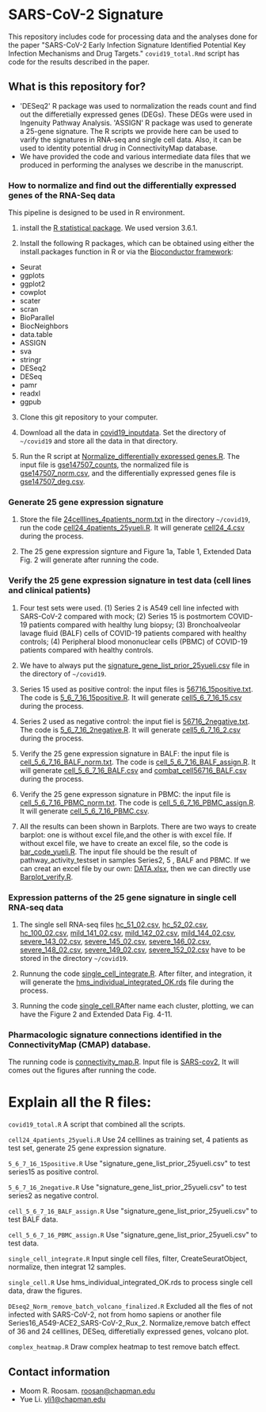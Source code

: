 # SARS-CoV-2 Signature

This repository includes code for processing data and the analyses done for the paper "SARS-CoV-2 Early Infection Signature Identified Potential Key Infection Mechanisms and Drug Targets." `covid19_total.Rmd` script has code for the results described in the paper.


## What is this repository for?

* 'DESeq2' R package was used to normalization the reads count and find out the differetially expressed genes (DEGs). These DEGs were used in Ingenuity Pathway Analysis. 'ASSIGN' R package was used to generate a 25-gene signature. The R scripts we provide here can be used to varify the signatures in RNA-seq and single cell data. Also, it can be used to identity potential drug in ConnectivityMap database. 
* We have provided the code and various intermediate data files that we produced in performing the analyses we describe in the manuscript.


### How to normalize and find out the differentially expressed genes of the RNA-Seq data

This pipeline is designed to be used in R environment.

1. install the [R statistical package](https://www.r-project.org/). We used version 3.6.1.

2. Install the following R packages, which can be obtained using either the install.packages function in R or via the [Bioconductor framework](http://www.bioconductor.org/):

* Seurat
* ggplots
* ggplot2
* cowplot
* scater
* scran
* BioParallel
* BiocNeighbors
* data.table
* ASSIGN
* sva
* stringr
* DESeq2
* DESeq
* pamr
* readxl
* ggpub

3. Clone this git repository to your computer.

4. Download all the data in [covid19_inputdata](https://drive.google.com/drive/folders/1mIFiEcPm3o5FEkeBD4v3MaGjM0xazGbx). Set the directory of ```~/covid19``` and store all the data in that directory.

5. Run the R script at [Normalize_differentially expressed genes.R](https://github.com/yueli8/COVID-19/blob/master/Normalize_differentially%20expressed%20genes/Normalize_differentially%20expressed%20genes.R). The input file is [gse147507_counts](https://github.com/yueli8/COVID-19/blob/master/input_files/gse147507_counts), the normalized file is [gse147507_norm.csv](https://github.com/yueli8/COVID-19/blob/master/Normalize_differentially%20expressed%20genes/gse147507_norm.csv), and the differentially expressed genes file is [gse147507_deg.csv](https://github.com/yueli8/COVID-19/blob/master/Normalize_differentially%20expressed%20genes/gse147507_deg.csv).

### Generate 25 gene expression signature

1. Store the file [24celllines_4patients_norm.txt](https://github.com/yueli8/COVID-19/blob/master/input_files/24celllines_4patients_norm.txt) in the directory ```~/covid19```, run the code [cell24_4patients_25yueli.R](https://github.com/yueli8/COVID-19/blob/master/25_gene_expression_signature/cell24_4patients_25yueli.R). It will generate [cell24_4.csv](https://github.com/yueli8/COVID-19/blob/master/25_gene_expression_signature/cell24_4.csv) during the process.  

2. The 25 gene expression signture and Figure 1a, Table 1, Extended Data Fig. 2 will generate after running the code.

### Verify the 25 gene expression signature in test data (cell lines and clinical patients)

1. Four test sets were used. (1) Series 2 is A549 cell line infected with SARS-CoV-2 compared with mock; (2) Series 15 is postmortem COVID-19 patients compared with healthy lung biopsy; (3) Bronchoalveolar lavage fluid (BALF) cells of COVID-19 patients compared with healthy controls; (4) Peripheral blood mononuclear cells  (PBMC) of COVID-19 patients compared with healthy controls. 

2. We have to always put the [signature_gene_list_prior_25yueli.csv](https://github.com/yueli8/COVID-19/blob/master/input_files/signature_gene_list_prior_25yueli.csv) file in the directory of ```~/covid19```.

3. Series 15 used as positive control: the input files is [56716_15positive.txt](https://github.com/yueli8/COVID-19/blob/master/input_files/56716_15positive.txt). The code is [5_6_7_16_15positive.R](https://github.com/yueli8/COVID-19/blob/master/Series15/5_6_7_16_15positive.R). It will generate [cell5_6_7_16_15.csv](https://github.com/yueli8/COVID-19/blob/master/input_files/cell5_6_7_16_15.csv) during the process.

4. Series 2 used as negative control: the input fiel is [56716_2negative.txt](https://github.com/yueli8/COVID-19/blob/master/input_files/56716_2negative.txt). The code is [5_6_7_16_2negative.R](https://github.com/yueli8/COVID-19/blob/master/Series2/5_6_7_16_2negative.R). It will generate [cell5_6_7_16_2.csv](https://github.com/yueli8/COVID-19/blob/master/input_files/cell5_6_7_16_2.csv) during the process.

5. Verify the 25 gene expression signature in BALF: the input file is [cell_5_6_7_16_BALF_norm.txt](https://github.com/yueli8/COVID-19/blob/master/input_files/cell_5_6_7_16_BALF_norm.txt). The code is [cell_5_6_7_16_BALF_assign.R](https://github.com/yueli8/COVID-19/blob/master/BALF/cell_5_6_7_16_BALF_assign.R). It will generate [cell_5_6_7_16_BALF.csv](https://github.com/yueli8/COVID-19/blob/master/input_files/cell_5_6_7_16_BALF.csv) and [combat_cell56716_BALF.csv](https://github.com/yueli8/COVID-19/blob/master/input_files/combat_cell56716_BALF.csv) during the process.

6. Verify the 25 gene expresson signature in PBMC: the input file is [cell_5_6_7_16_PBMC_norm.txt](https://github.com/yueli8/COVID-19/blob/master/input_files/cell_5_6_7_16_PBMC_norm.txt). The code is [cell_5_6_7_16_PBMC_assign.R](https://github.com/yueli8/COVID-19/blob/master/PBMC/cell_5_6_7_16_PBMC_assign.R). It will generate [cell_5_6_7_16_PBMC.csv](https://github.com/yueli8/COVID-19/blob/master/input_files/cell_5_6_7_16_PBMC.csv).

7. All the results can been shown in Barplots. There are two ways to create barplot: one is without excel file,and the other is with excel file. If without excel file, we have to create an excel file, so the code is [bar_code_yueli.R](https://github.com/yueli8/COVID-19/blob/master/bar_code_yueli/bar_code_yueli.R). The input file should be the result of pathway_activity_testset in samples Series2, 5 , BALF and PBMC. If we can creat an excel file by our own: [DATA.xlsx](https://github.com/yueli8/COVID-19/blob/master/input_files/DATA.xlsx), then we can directly use [Barplot_verify.R](https://github.com/yueli8/COVID-19/blob/master/Barplot_verify/Barplot_verify.R). 

### Expression patterns of the 25 gene signature in single cell RNA-seq data

1. The single sell RNA-seq files [hc_51_02.csv](https://drive.google.com/drive/folders/1mIFiEcPm3o5FEkeBD4v3MaGjM0xazGbx), [hc_52_02.csv](https://drive.google.com/drive/folders/1mIFiEcPm3o5FEkeBD4v3MaGjM0xazGbx), [hc_100_02.csv](https://drive.google.com/drive/folders/1mIFiEcPm3o5FEkeBD4v3MaGjM0xazGbx), [mild_141_02.csv](https://drive.google.com/drive/folders/1mIFiEcPm3o5FEkeBD4v3MaGjM0xazGbx), [mild_142_02.csv](https://drive.google.com/drive/folders/1mIFiEcPm3o5FEkeBD4v3MaGjM0xazGbx), [mild_144_02.csv](https://drive.google.com/drive/folders/1mIFiEcPm3o5FEkeBD4v3MaGjM0xazGbx), [severe_143_02.csv](https://drive.google.com/drive/folders/1mIFiEcPm3o5FEkeBD4v3MaGjM0xazGbx), [severe_145_02.csv](https://drive.google.com/drive/folders/1mIFiEcPm3o5FEkeBD4v3MaGjM0xazGbx), [severe_146_02.csv](https://drive.google.com/drive/folders/1mIFiEcPm3o5FEkeBD4v3MaGjM0xazGbx), [severe_148_02.csv](https://drive.google.com/drive/folders/1mIFiEcPm3o5FEkeBD4v3MaGjM0xazGbx), [severe_149_02.csv](https://drive.google.com/drive/folders/1mIFiEcPm3o5FEkeBD4v3MaGjM0xazGbx), [severe_152_02.csv](https://drive.google.com/drive/folders/1mIFiEcPm3o5FEkeBD4v3MaGjM0xazGbx) have to be stored in the directory ```~/covid19```.

2. Runnung the code [single_cell_integrate.R](https://github.com/yueli8/COVID-19/blob/master/Single_cell_integrate/single_cell_integrate.R). After filter, and integration, it will generate the [hms_individual_integrated_OK.rds](https://drive.google.com/drive/folders/1mIFiEcPm3o5FEkeBD4v3MaGjM0xazGbx) file during the process.

3. Running the code [single_cell.R](https://github.com/yueli8/COVID-19/blob/master/Single_cell_cluster_figure/single_cell.R)After name each cluster, plotting, we can have the Figure 2 and Extended Data Fig. 4-11.

### Pharmacologic signature connections identified in the ConnectivityMap (CMAP) database.

The running code is [connectivity_map.R](https://github.com/yueli8/COVID-19/blob/master/Connectivity_map/connectivity_map.R). Input file is [SARS-cov2](https://github.com/yueli8/COVID-19/blob/master/Connectivity_map/SARS-cov2.csv), It will comes out the figures after running the code.


# Explain all the R files:

`covid19_total.R` A script that combined all the scripts.

`cell24_4patients_25yueli.R` Use 24 celllines as training set, 4 patients as test set, generate 25 gene expression signature.

`5_6_7_16_15positive.R` Use "signature_gene_list_prior_25yueli.csv" to test series15 as positive control.

`5_6_7_16_2negative.R` Use "signature_gene_list_prior_25yueli.csv" to test series2 as negative control.

`cell_5_6_7_16_BALF_assign.R` Use "signature_gene_list_prior_25yueli.csv" to test BALF data.

`cell_5_6_7_16_PBMC_assign.R`  Use "signature_gene_list_prior_25yueli.csv" to test data.

`single_cell_integrate.R` Input single cell files, filter, CreateSeuratObject, normalize, then integrat 12 samples.

`single_cell.R` Use hms_individual_integrated_OK.rds to process single cell data, draw the figures.

`DEseq2_Norm_remove_batch_volcano_finalized.R` Excluded all the fles of not infected with SARS-CoV-2, not from homo sapiens or another file Series16_A549-ACE2_SARS-CoV-2_Rux_2. Normalize,remove batch effect of 36 and 24 celllines, DESeq, differetially expressed genes, volcano plot.

`complex_heatmap.R` Draw complex heatmap to test remove batch effect.


## Contact information

* Moom R. Roosam. [roosan@chapman.edu](mailto:roosan@chapman.edu)
* Yue Li. [yli1@chapman.edu](mailto:yli1@chapman.edu)
